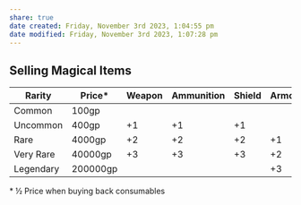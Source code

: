 ```yaml
---
share: true
date created: Friday, November 3rd 2023, 1:04:55 pm
date modified: Friday, November 3rd 2023, 1:07:28 pm
---
```


## Selling Magical Items

| Rarity    | Price*   | Weapon | Ammunition | Shield | Armor |
| --------- | -------- | ------ | ---------- | ------ | ----- |
| Common    | 100gp    |        |            |        |       |
| Uncommon  | 400gp    | +1     | +1         | +1     |       |
| Rare      | 4000gp   | +2     | +2         | +2     | +1    |
| Very Rare | 40000gp  | +3     | +3         | +3     | +2    |
| Legendary | 200000gp |        |            |        | +3    |

\* ½ Price when buying back consumables